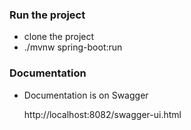 
  ###  Run the project
  
   - clone the project
   - ./mvnw spring-boot:run

 
 ###  Documentation
  - Documentation is on Swagger
    
     http://localhost:8082/swagger-ui.html